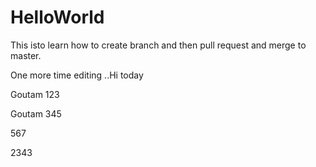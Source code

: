 # HelloWorld
This isto learn how to create branch and then pull request and merge to master.

One more time editing ..Hi today

Goutam 123

Goutam 345

567


2343

